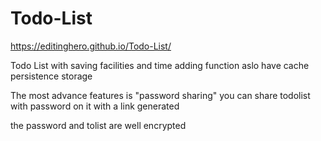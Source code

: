 # Todo-List
https://editinghero.github.io/Todo-List/


Todo List with saving facilities and time adding function 
aslo have cache persistence storage 

The most advance features is
"password sharing" 
you can share todolist with password on it with a link generated

the password and tolist are well encrypted 
